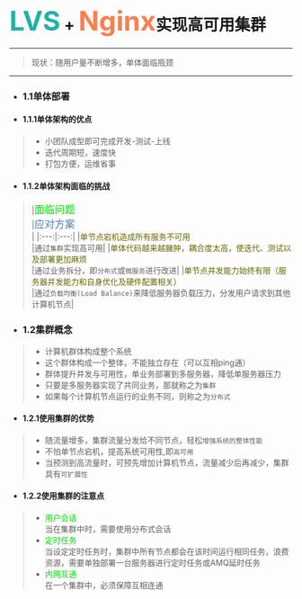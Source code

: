 # <font color="#20B2AA" size="8">LVS</font> + <font color="#FF7F50" size="8">Nginx</font>实现高可用集群
---------------------------------------
> 现状：随用户量不断增多，单体面临瓶颈
---------------------------------------
- ### 1.1单体部署
- #### 1.1.1单体架构的优点
> - 小团队成型即可完成开发-测试-上线  
> - 迭代周期短，速度快  
> - 打包方便，运维省事

- #### 1.1.2单体架构面临的挑战

> |<font color="#00dd00" size="4">面临问题</font><br />|<font color="#4682B4" size="4">应对方案</font><br />|
|:---:|:---:|
|<font color="#666600">单节点宕机造成所有服务不可用</font><br />|通过`集群`实现高可用|
|<font color="#666600">单体代码越来越臃肿，耦合度太高，使迭代、测试以及部署更加麻烦</font><br /> |通过业务拆分，即`分布式`或`微服务`进行改进|
|<font color="#666600">单节点并发能力始终有限（服务器并发能力和自身优化及硬件配置相关）</font><br /> |通过`负载均衡(Load Balance)`来降低服务器负载压力，分发用户请求到其他计算机节点|

- ### 1.2集群概念
> - 计算机群体构成整个系统
> - 这个群体构成一个整体，不能独立存在（可以互相ping通）
> - 群体提升并发与可用性，单业务部署到多服务器，降低单服务器压力
> - 只要是多服务器实现了共同业务，那就称之为`集群`
> - 如果每个计算机节点运行的业务不同，则称之为`分布式`

- #### 1.2.1使用集群的优势
> - 随流量增多，集群流量分发给不同节点，轻松`增强系统的整体性能`
> - 不怕单节点宕机，提高系统可用性,即`高可用`
> - 当预测到高流量时，可预先增加计算机节点，流量减少后再减少，集群具有`可扩展性`

- #### 1.2.2使用集群的注意点
> - <font color="#00dd00">用户会话</font><br />当在集群中时，需要使用分布式会话
> - <font color="#00dd00">定时任务</font><br />当设定定时任务时，集群中所有节点都会在该时间运行相同任务，浪费资源，需要单独部署一台服务器进行定时任务或AMQ延时任务
> - <font color="#00dd00">内网互通</font><br />在一个集群中，必须保障互相连通